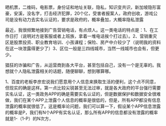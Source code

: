 晒机票，二维码，电影票，身份证和地址关联，隐私，知识变共识，新加坡隐形富豪，安溪，没名字，打击经济犯罪，20个亿，受害者报案人，政府创收，游戏公司是没有动力去实名认证的，要求是政府的，概率叠加，大概率隐私泄露

最近，我很频繁地接到广告营销电话，有点烦人。这一类电话的特点是：1、在工作日打（说明对方是客服或者上班族，拿着一堆电话挨个打过去）。2、营销重灾区是股票投资、职业教育培训、小孩课程；保险、房产中介较少了（说明我的资料在这一块泄露得更少了）3、区位一般是三四线城市，当然一线城市也会有，但更少。

猖狂的诈骗和广告，从运营商到各大平台，甚至包括自己，没有一个是无辜的。我想就个人隐私泄露相关的话题，随便聊聊，想到哪算哪。

1、百度的老板李彦宏说我们愿意用个人信息来换取生活的便利，这个点不同意，但现实的确是这样。第一点比较尖锐甚至无法过审，就是各大政府的平台强行需要实名认证，这一类政务APP的确是需要实名认证的，但是数据保护和数据安全很难做，我们在某个APP上泄露个人信息的概率是很低的，但是，所有APP都没有信息泄露的概率就很低了。这是概率论问题，我们可以算一下，假设某个APP信息泄露的概率是P，我们有N个APP有实名认证，那么所有APP的信息都没有泄露的概率就是1-（1-P）的N次方，